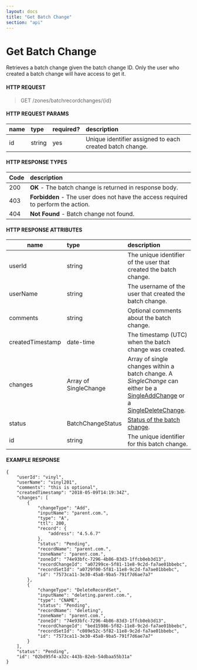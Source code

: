 ```yaml
---
layout: docs
title: "Get Batch Change"
section: "api"
---
```


# Get Batch Change

Retrieves a batch change given the batch change ID. Only the user who created a batch change will have access to get it.


#### HTTP REQUEST

> GET /zones/batchrecordchanges/{id}


#### HTTP REQUEST PARAMS

name          | type          | required?   | description |
 ------------ | :------------ | ----------- | :---------- |
id            | string        | yes         | Unique identifier assigned to each created batch change. |


#### HTTP RESPONSE TYPES

Code          | description |
 ------------ | :---------- |
200           | **OK** - The batch change is returned in response body. |
403           | **Forbidden** - The user does not have the access required to perform the action. |
404           | **Not Found** - Batch change not found. |


#### HTTP RESPONSE ATTRIBUTES <a id="http-response-attributes" />

name          | type        | description |
 ------------ | :---------- | :---------- |
userId        | string      | The unique identifier of the user that created the batch change. |
userName      | string      | The username of the user that created the batch change. |
comments      | string      | Optional comments about the batch change. |
createdTimestamp | date-time      | The timestamp (UTC) when the batch change was created. |
changes       | Array of SingleChange | Array of single changes within a batch change. A *SingleChange* can either be a [SingleAddChange](../api/batchchange-model/#singleaddchange-attributes) or a [SingleDeleteChange](../api/batchchange-model/#singledeletechange-). |
status        | BatchChangeStatus | [Status of the batch change](../api/batchchange-model#batchchange-attributes). |
id            | string      | The unique identifier for this batch change. |


#### EXAMPLE RESPONSE

```
{
    "userId": "vinyl", 
    "userName": "vinyl201", 
    "comments": "this is optional", 
    "createdTimestamp": "2018-05-09T14:19:34Z", 
    "changes": [
        {
            "changeType": "Add", 
            "inputName": "parent.com.", 
            "type": "A", 
            "ttl": 200, 
            "record": {
                "address": "4.5.6.7"
            }, 
            "status": "Pending", 
            "recordName": "parent.com.", 
            "zoneName": "parent.com.", 
            "zoneId": "74e93bfc-7296-4b86-83d3-1ffcb0eb3d13",
            "recordChangeId": "a07299ce-5f81-11e8-9c2d-fa7ae01bbebc",
            "recordSetId": "a0729f00-5f81-11e8-9c2d-fa7ae01bbebc",
            "id": "7573ca11-3e30-45a8-9ba5-791f7d6ae7a7"
        },
        {
            "changeType": "DeleteRecordSet", 
            "inputName": "deleting.parent.com.", 
            "type": "CNAME", 
            "status": "Pending", 
            "recordName": "deleting", 
            "zoneName": "parent.com.", 
            "zoneId": "74e93bfc-7296-4b86-83d3-1ffcb0eb3d13",
            "recordChangeId": "bed15986-5f82-11e8-9c2d-fa7ae01bbebc",
            "recordSetId": "c089e52c-5f82-11e8-9c2d-fa7ae01bbebc",
            "id": "7573ca11-3e30-45a8-9ba5-791f7d6ae7a7"
        }
    ], 
    "status": "Pending", 
    "id": "02bd95f4-a32c-443b-82eb-54dbaa55b31a"
}
```
